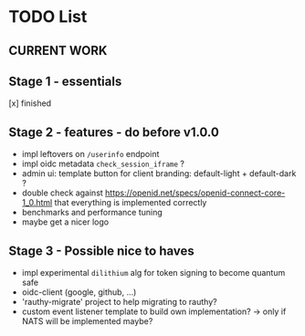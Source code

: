 # TODO List

## CURRENT WORK

## Stage 1 - essentials

[x] finished

## Stage 2 - features - do before v1.0.0

- impl leftovers on `/userinfo` endpoint
- impl oidc metadata `check_session_iframe` ?
- admin ui: template button for client branding: default-light + default-dark ?
- double check against https://openid.net/specs/openid-connect-core-1_0.html that everything is implemented correctly
- benchmarks and performance tuning
- maybe get a nicer logo

## Stage 3 - Possible nice to haves

- impl experimental `dilithium` alg for token signing to become quantum safe 
- oidc-client (google, github, ...)
- 'rauthy-migrate' project to help migrating to rauthy?
- custom event listener template to build own implementation? -> only if NATS will be implemented maybe?
